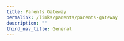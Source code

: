 ```yaml
---
title: Parents Gateway
permalink: /links/parents/parents-gateway
description: ""
third_nav_title: General
---
```


